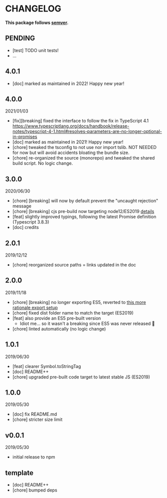 # CHANGELOG
**This package follows [semver](https://semver.org/).**

## PENDING
* [test] TODO unit tests!
* ...

## 4.0.1
* [doc] marked as maintained in 2022! Happy new year!

## 4.0.0
2021/01/03
* [fix][breaking] fixed the interface to follow the fix in TypeScript 4.1 https://www.typescriptlang.org/docs/handbook/release-notes/typescript-4-1.html#resolves-parameters-are-no-longer-optional-in-promises
* [doc] marked as maintained in 2021! Happy new year!
* [chore] tweaked the tsconfig to not use nor import tslib. NOT NEEDED for now but will avoid accidents bloating the bundle size.
* [chore] re-organized the source (monorepo) and tweaked the shared build script. No logic change.

## 3.0.0
2020/06/30
* [chore] [breaking] will now by default prevent the "uncaught rejection" message
* [chore] [breaking] cjs pre-build now targeting node12/ES2019 [details](../../CONTRIBUTING/module-exports.md)
* [feat] slightly improved typings, following the latest Promise definition (Typescript 3.8.3)
* [doc] credits

## 2.0.1
2019/12/12
* [chore] reorganized source paths = links updated in the doc

## 2.0.0
2019/11/18
* [chore] [breaking] no longer exporting ES5, reverted to [this more rationale export setup](../../CONTRIBUTING/module-exports.md)
* [chore] fixed dist folder name to match the target (ES2019)
* [feat] also provide an ES5 pre-built version
  * Idiot me... so it wasn't a breaking since ES5 was never released :facepalm:
* [chore] linted automatically (no logic change)

## 1.0.1
2019/06/30
* [feat] clearer Symbol.toStringTag
* [doc] README++
* [chore] upgraded pre-built code target to latest stable JS (ES2019)

## 1.0.0
2019/05/30
* [doc] fix README.md
* [chore] stricter size limit

## v0.0.1
2019/05/30
* initial release to npm

## template
* [doc] README++
* [chore] bumped deps
